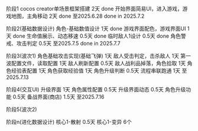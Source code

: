 阶段1
  cocos creator单场景框架搭建  2天 done
  开始界面简易UI，进入游戏，游戏地图，主角移动  2天 done
  至2025.6.28  done in 2025.7.2
  
阶段2(基础数据设计)
  角色-基础数值设计 1天 done
  游戏界面配色，游戏界面UI 1天 done
  生命值展示、动态移速 0.5天 done
  临时敌人1设计 0.5天 done
  角色警戒、攻击判定 0.5天 
  至2025.7.5  done in 2025.7.7

阶段3(波次1)
  角色基础攻击实现(基础飞弹) 1天
  敌人受击判定，击杀敌人 1天
  第一波配置文件，读取配置  1天
  敌人刷新配置 0.5天
  敌人战利品掉落，角色拾取  1天
  角色经验表配置  1天
  角色获取经验值  1天
  角色升级判断  0.5天
  流程串联跑通  1天
  至2025.7.13

阶段4(交互UI)
  升级界面 1天
  角色属性配置 0.5天
  升级界面动态 0.5天
  角色升级功能 0.5天
  备战界面(商店) 1.5天
  至2025.7.16

阶段5(波次2)

阶段n(进化数据设计)
  核心1-散射 0.5天
  核心1-变异 6个